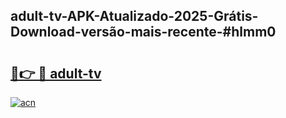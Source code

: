 ## adult-tv-APK-Atualizado-2025-Grátis-Download-versão-mais-recente-#hlmm0

# <h2><a href="https://ainizakaria.my?title=adult-tv&ref=20M">🔗👉 🔴 adult-tv</a></h2>

[![acn](https://github.com/user-attachments/assets/0f9c940e-d8b0-45ae-aac7-cd30a18b3e1c)](https://ainizakaria.my?title=adult-tv&ref=20M)

